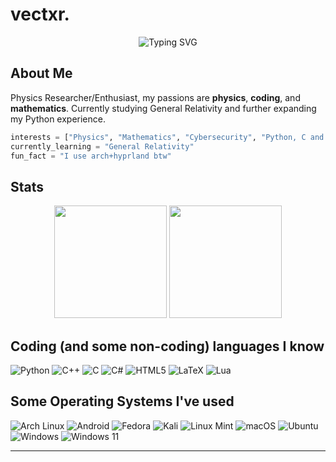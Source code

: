 # vectxr.

<div align="center">
  <img src="https://readme-typing-svg.herokuapp.com?font=Fira+Code&size=24&pause=1000&color=a4a4a4&center=true&vCenter=true&width=400&lines=Physics+Researcher;Python+Dev;Mathematics+Enthusiast" alt="Typing SVG" />
</div>

## About Me

Physics Researcher/Enthusiast, my passions are **physics**, **coding**, and **mathematics**. Currently studying General Relativity and further expanding my Python experience.

```python
interests = ["Physics", "Mathematics", "Cybersecurity", "Python, C and C++"]
currently_learning = "General Relativity"
fun_fact = "I use arch+hyprland btw"
```

## Stats

<div align="center">
  <img height="180em" src="https://github-readme-stats.vercel.app/api?username=IzNard&show_icons=true&theme=cyberpunk&include_all_commits=true&count_private=true"/>
  <img height="180em" src="https://github-readme-stats.vercel.app/api/top-langs/?username=IzNard&layout=compact&theme=cyberpunk"/>
</div>

## Coding (and some non-coding) languages I know

![Python](https://img.shields.io/badge/Python-3776AB?style=for-the-badge&logo=python&logoColor=white)
![C++](https://img.shields.io/badge/c++-%2300599C.svg?style=for-the-badge&logo=c%2B%2B&logoColor=white)
![C](https://img.shields.io/badge/c-%2300599C.svg?style=for-the-badge&logo=c&logoColor=white)
![C#](https://img.shields.io/badge/c%23-%23239120.svg?style=for-the-badge&logo=csharp&logoColor=white)
![HTML5](https://img.shields.io/badge/html5-%23E34F26.svg?style=for-the-badge&logo=html5&logoColor=white)
![LaTeX](https://img.shields.io/badge/latex-%23008080.svg?style=for-the-badge&logo=latex&logoColor=white)
![Lua](https://img.shields.io/badge/lua-%232C2D72.svg?style=for-the-badge&logo=lua&logoColor=white)

## Some Operating Systems I've used
![Arch Linux](https://img.shields.io/badge/Arch%20Linux-1793D1?style=for-the-badge&logo=arch-linux&logoColor=white)
![Android](https://img.shields.io/badge/Android-3DDC84?style=for-the-badge&logo=android&logoColor=white)
![Fedora](https://img.shields.io/badge/Fedora-294172?style=for-the-badge&logo=fedora&logoColor=white)
![Kali](https://img.shields.io/badge/Kali-268BEE?style=for-the-badge&logo=kalilinux&logoColor=white)
![Linux Mint](https://img.shields.io/badge/Linux%20Mint-87CF3E?style=for-the-badge&logo=Linux%20Mint&logoColor=white)
![macOS](https://img.shields.io/badge/mac%20os-000000?style=for-the-badge&logo=macos&logoColor=F0F0F0)
![Ubuntu](https://img.shields.io/badge/Ubuntu-E95420?style=for-the-badge&logo=ubuntu&logoColor=white)
![Windows](https://img.shields.io/badge/Windows-0078D6?style=for-the-badge&logo=windows&logoColor=white)
![Windows 11](https://img.shields.io/badge/Windows%2011-%230079d5.svg?style=for-the-badge&logo=Windows%2011&logoColor=white)

---
